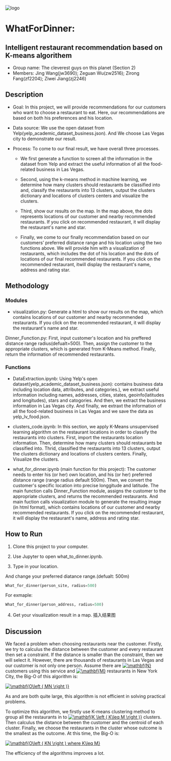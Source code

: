 ![logo](https://raw.githubusercontent.com/rachelzirongfang/WhatForDinner/master/img-storage/logo1.png)

# WhatForDinner: 
## Intelligent restaurant recommendation based on K-means algorithem
* Group name: The cleverest guys on this planet (Section 2)
* Members: Jing Wang(jw3690); Zeguan Wu(zw2516); Zirong Fang(zf2204); Ziwei Jiang(zj2246)

## Description

* Goal: In this project, we will provide recommendations for our customers who want to choose a restaurant to eat. Here, our recommendations are based on both his preferences and his location.

* Data source: We use the open dataset from Yelp(yelp_academic_dataset_business.json). And We choose Las Vegas city to demonstrate our result.

* Process: To come to our final result, we have overall three processes.

  - We first generate a function to screen all the information in the dataset from Yelp and extract the useful information of all the food-related business in Las Vegas.

  - Second, using the k-means method in machine learning, we determine how many clusters should restaurants be classified into and, classify the restaurants into 13 clusters, output the clusters dictionary and locations of clusters centers and visualize the clusters.

  - Third, show our results on the map. In the map above, the dots represents locations of our customer and nearby recommended restaurants. If you click on recommended restaurant, it will display the restaurant's name and star.

  - Finally, we come to our finally recommendation based on our customers’ preferred distance range and his location using the two functions above. We will provide him with a visualization of restaurants, which includes the dot of his location and the dots of locations of our final recommended restaurants. If you click on the recommended restaurant,  itwill display the restaurant's name, address and rating star.

## Methodology

### Modules

* visualization.py: Generate a html to show our results on the map, which contains locations of our customer and nearby recommended restaurants. If you click on the recommended restaurant, it will display the restaurant's name and star.

Dinner_Function.py: First, input customer's location and his preffered distance range radius(defualt=500). Then, assign the customer to the appropriate clusters, which is generated from K-Means method. Finally, return the information of recommended restaurants.

### Functions

* DataExtraction.ipynb: Using Yelp's open dataset(yelp_academic_dataset_business.json): contains business data including location data, attributes, and categories.), we extract useful information including names, addresses, cities, states, geoinfo(latitudes and longitudes), stars and catogories. And then, we extract the business information in Las Vegas city. And finally, we extraxt the information of all the food-related business in Las Vegas and we save the data as yelp_lv_food.json.

* clusters_code.ipynb: In this section, we apply K-Means unsupervised learning algorithm on the restaurant locations in order to classify the restaurants into clusters. First, import the restaurants location information. Then, determine how many clusters should restaurants be classified into. Thrid, classified the restaurants into 13 clusters, output the clusters dictionary and locations of clusters centers. Finally, Visualize the clusters.

* what_for_dinner.ipynb (main function for this project): The customer needs to enter his (or her) own location, and his (or her) preferred distance range (range radius default 500m). Then, we convert the customer's specific location into precise longgitude and latitude. The main function calls Dinner_Function module, assigns the customer to the appropriate clusters, and returns the recommended restaurants. And main fuction calls visualization module to generate the resulting image (in html format), which contains locations of our customer and nearby recommended restaurants. If you click on the recommended restaurant, it will display the restaurant's name, address and rating star.

## How to Run

1. Clone this project to your computer.

2. Use Jupyter to open what_to_dinner.ipynb.

3. Type in your location.


And change your preferred diatance range.(defualt: 500m)
```python
What_for_dinner(person_site, radius=500)
```

For exmaple:
```python
What_for_dinner(person_address, radius=500)
```

4. Get your visualization result in a map.
插入结果图

## Discussion

We faced a problem when choosing restaurants near the customer. Firstly, we try to calculus the distance between the customer and every restaurant then set a constraint. If the distance is smaller than the constraint, then we will select it. However, there are thousands of restaurants in Las Vegas and our customer is not only one person. Assume there are <a href="https://www.codecogs.com/eqnedit.php?latex=\dpi{150}&space;\mathbf{N}" target="_blank"><img src="https://latex.codecogs.com/gif.latex?\dpi{150}&space;\mathbf{N}" title="\mathbf{N}" /></a> customers using this service and <a href="https://www.codecogs.com/eqnedit.php?latex=\dpi{150}&space;\mathbf{M}" target="_blank"><img src="https://latex.codecogs.com/gif.latex?\dpi{150}&space;\mathbf{M}" title="\mathbf{M}" /></a> restaurants in New York City, the Big-O of this algorithm is:

<a href="https://www.codecogs.com/eqnedit.php?latex=\dpi{150}&space;\mathbf{O\left&space;(&space;MN&space;\right&space;)}" target="_blank"><img src="https://latex.codecogs.com/gif.latex?\dpi{150}&space;\mathbf{O\left&space;(&space;MN&space;\right&space;)}" title="\mathbf{O\left ( MN \right )}" /></a>

As  and  are both quite large, this algorithm is not efficient in solving practical problems.

To optimize this algorithm, we firstly use K-means clustering method to group all the restaurants in to <a href="https://www.codecogs.com/eqnedit.php?latex=\dpi{150}&space;\mathbf{K&space;\left&space;(&space;K\leq&space;M&space;\right&space;)}" target="_blank"><img src="https://latex.codecogs.com/gif.latex?\dpi{150}&space;\mathbf{K&space;\left&space;(&space;K\leq&space;M&space;\right&space;)}" title="\mathbf{K \left ( K\leq M \right )}" /></a> clusters. Then calculus the distance between the customer and the centroid of each cluster. Finally, we choose the restaurants in the cluster whose outcome is the smallest as the outcome. At this time, the Big-O is:

<a href="https://www.codecogs.com/eqnedit.php?latex=\dpi{150}&space;\bg_white&space;\mathbf{O\left&space;(&space;KN&space;\right&space;)&space;where&space;K\leq&space;M}" target="_blank"><img src="https://latex.codecogs.com/gif.latex?\dpi{150}&space;\bg_white&space;\mathbf{O\left&space;(&space;KN&space;\right&space;)&space;where&space;K\leq&space;M}" title="\mathbf{O\left ( KN \right ) where K\leq M}" /></a>

The efficiency of the algorithms improves a lot.

